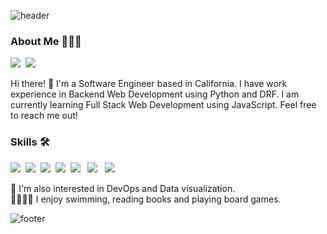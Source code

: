 <!-- ### Hi there 👋 -->

![header](https://capsule-render.vercel.app/api?type=waving&color=auto&height=200&section=header&text=EAT%20·%20PRAY%20·%20CODE&fontSize=45&animation=twinkling&text-color=black)
<h3><b>About Me 👩🏻‍💻</b></h3>
<p><a href="mailto:janice.hae.lee@gmail.com" target="_blank"><img src="https://img.shields.io/badge/janice.hae.lee@gmail.com-red?style=flat-square&logo=Gmail&logoColor=white&link=mailto:janice.hae.lee@gmail.com"/></a>&nbsp
<a href="https://www.linkedin.com/in/janice-yerin-lee/" target="_blank"><img src="https://img.shields.io/badge/JaniceLee-blue?style=flat-square&logo=Linkedin&logoColor=white"/></a></p>
<p> Hi there! 👋 I'm a Software Engineer based in California. I have work experience in Backend Web Development using Python and DRF. I am currently learning Full Stack Web Development using JavaScript. Feel free to reach me out!</p>

<h3><b>Skills 🛠</b></h3>
<p>
  <img src="https://img.shields.io/badge/Python-blue?style=flat-square&logo=Python&logoColor=white"/>&nbsp
  <img src="https://img.shields.io/badge/Django-darkgreen?style=flat-square&logo=Django&logoColor=white"/>&nbsp
  <img src="https://img.shields.io/badge/Javascript-yellow?style=flat-square&logo=Javascript&logoColor=white"/>&nbsp 
  <img src="https://img.shields.io/badge/HTML-orange?style=flat-square&logo=HTML&logoColor=white"/>&nbsp
  <img src="https://img.shields.io/badge/CSS3-purple?style=flat-square&logo=CSS3&logoColor=white"/> &nbsp
  <img src="https://img.shields.io/badge/React-skyblue?style=flat-square&logo=React&logoColor=white"/> &nbsp
  <img src="https://img.shields.io/badge/Node.js-green?style=flat-square&logo=Node.js&logoColor=white"/> &nbsp
</p>

🌱 I'm also interested in DevOps and Data visualization.
<br>
🏊🏻‍♀️🎳 I enjoy swimming, reading books and playing board games.

![footer](https://capsule-render.vercel.app/api?type=waving&color=auto&height=100&section=footer)
